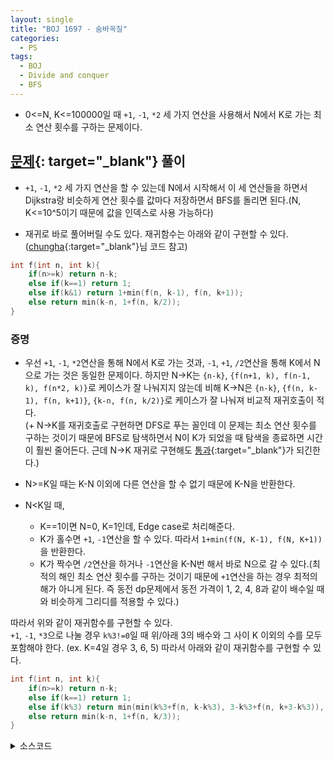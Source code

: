 ```yaml
---
layout: single
title: "BOJ 1697 - 숨바꼭질"
categories:
  - PS
tags:
  - BOJ
  - Divide and conquer
  - BFS
---
```

- 0<=N, K<=100000일 때 `+1`, `-1`, `*2` 세 가지 연산을 사용해서 N에서 K로 가는 최소 연산 횟수를 구하는 문제이다.

## [문제](https://www.acmicpc.net/problem/1697){: target="_blank"} 풀이
- `+1`, `-1`, `*2` 세 가지 연산을 할 수 있는데 N에서 시작해서 이 세 연산들을 하면서 Dijkstra랑 비슷하게 연산 횟수를 값마다 저장하면서 BFS를 돌리면 된다.(N, K<=10^5이기 때문에 값을 인덱스로 사용 가능하다)

- 재귀로 바로 풀어버릴 수도 있다. 재귀함수는 아래와 같이 구현할 수 있다.([chungha](https://www.acmicpc.net/user/chungha){:target="_blank"}님 코드 참고)
```cpp
int f(int n, int k){
	if(n>=k) return n-k;
	else if(k==1) return 1;
	else if(k&1) return 1+min(f(n, k-1), f(n, k+1));
	else return min(k-n, 1+f(n, k/2));
}
```

### 증명
- 우선 `+1`, `-1`, `*2`연산을 통해 N에서 K로 가는 것과, `-1`, `+1`, `/2`연산을 통해 K에서 N으로 가는 것은 동일한 문제이다. 하지만 N->K는 `{n-k}`, `{f(n+1, k), f(n-1, k), f(n*2, k)}`로 케이스가 잘 나눠지지 않는데 비해 K->N은 `{n-k}`, `{f(n, k-1), f(n, k+1)}`, `{k-n, f(n, k/2)}`로 케이스가 잘 나눠져 비교적 재귀호출이 적다.  
(+ N->K를 재귀호출로 구현하면 DFS로 푸는 꼴인데 이 문제는 최소 연산 횟수를 구하는 것이기 때문에 BFS로 탐색하면서 N이 K가 되었을 때 탐색을 종료하면 시간이 훨씬 줄어든다. 근데 N->K 재귀로 구현해도 [통과](http://boj.kr/d28f4f6d59b340d1a81580bca3dd57b7){:target="_blank"}가 되긴한다.)

- N>=K일 때는 K-N 이외에 다른 연산을 할 수 없기 때문에 K-N을 반환한다.

- N<K일 때,
	- K==1이면 N=0, K=1인데, Edge case로 처리해준다.  
	- K가 홀수면 `+1`, `-1`연산을 할 수 있다. 따라서 `1+min(f(N, K-1), f(N, K+1))`을 반환한다.  
	- K가 짝수면 `/2`연산을 하거나 `-1`연산을 K-N번 해서 바로 N으로 갈 수 있다.(최적의 해인 최소 연산 횟수를 구하는 것이기 때문에 `+1`연산을 하는 경우 최적의 해가 아니게 된다. 즉 동전 dp문제에서 동전 가격이 1, 2, 4, 8과 같이 배수일 때와 비슷하게 그리디를 적용할 수 있다.)

 따라서 위와 같이 재귀함수를 구현할 수 있다.  
 `+1`, `-1`, `*3`으로 나눌 경우 `k%3!=0`일 때 위/아래 3의 배수와 그 사이 K 이외의 수를 모두 포함해야 한다. (ex. K=4일 경우 3, 6, 5) 따라서 아래와 같이 재귀함수를 구현할 수 있다.  
```cpp
int f(int n, int k){
	if(n>=k) return n-k;
	else if(k==1) return 1;
	else if(k%3) return min(min(k%3+f(n, k-k%3), 3-k%3+f(n, k+3-k%3)), 1-2*(k&1)+f(n, k+1-2*(k&1)));
	else return min(k-n, 1+f(n, k/3));
}
```
<details markdown="1">
<summary>소스코드</summary>
```cpp
// // BFS
// #include<bits/stdc++.h>
// using namespace std;
// typedef pair<int, int> pii;

// int main()
// {
// 	int n, k, ccnt, cur, cnt;
// 	int v[100001];
// 	fill(v, v+100001, 100001);
// 	cin>>n>>k;
// 	ccnt=abs(k-n);
// 	queue<pii> q;
// 	q.push({n, 0});
// 	cur=n, cnt=0;
// 	while(cur!=k && cnt<ccnt){
// 		cur=q.front().first, cnt=q.front().second;
// 		q.pop();
// 		if(cur-1>-1 && v[cur-1]>cnt+1){
// 			q.push({cur-1, cnt+1});
// 			v[cur-1]=cnt+1;
// 		}
// 		if(cur+1<100001 && v[cur+1]>cnt+1){
// 			q.push({cur+1, cnt+1});
// 			v[cur+1]=cnt+1;
// 		}
// 		if(cur*2<100001 && v[cur*2]>cnt+1){
// 			q.push({cur*2, cnt+1});
// 			v[cur*2]=cnt+1;
// 		}
// 	}
// 	cout<<cnt;
// }

// Divide and conquer
#include<bits/stdc++.h>
using namespace std;

int f(int n, int k){	//K->N
	if(n>=k) return n-k;
	else if(k==1) return 1;
	else if(k&1) return 1+min(f(n, k-1), f(n, k+1));
	else return min(k-n, 1+f(n, k/2));
}

int g(int n, int k){	//N->K
	if(n>=k) return n-k;
	else if(n>0) return 1+min(f(n+1, k), min(f(n-1, k), f(n*2, k)));
	else return 1+min(f(n+1, k), f(n*2, k));
}

int main()
{
	int n, k;
	cin>>n>>k;
	cout<</*f(n, k)<<' '<<*/g(n, k);
}
```
</details>

## 풀고나서
- 문제 풀이 전략 중 거꾸로 생각해보기의 좋은 예시이다. 이 문제의 경우 N->K는 K 이상으로 더 갈수 있지만, K->N의 경우 K가 1로 수렴하기 때문에 N<K, K=1의 Edge case만 처리해주면 되기 때문에 재귀관계를 정의하기 더 편리하다. 근데 아무리 그래도 저렇게 깔끔하게 정리하는 것은 경험이 많이 필요한 것 같다.